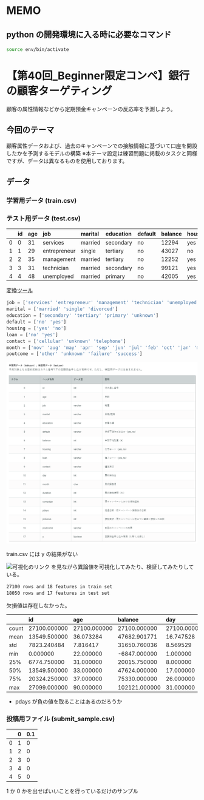 # MEMO

## python の開発環境に入る時に必要なコマンド

```sh
source env/bin/activate
```

# 【第40回_Beginner限定コンペ】銀行の顧客ターゲティング

顧客の属性情報などから定期預金キャンペーンの反応率を予測しよう。

## 今回のテーマ
顧客属性データおよび、過去のキャンペーンでの接触情報に基づいて口座を開設したかを予測するモデルの構築
※本テーマ設定は練習問題に掲載のタスクと同様ですが、データは異なるものを使用しております。

## データ

### 学習用データ (train.csv)
### テスト用データ (test.csv)

| |id|age|job|marital|education|default|balance|housing|loan|contact|day|month|duration|campaign|pdays|previous|poutcome|y|
|:----|:----|:----|:----|:----|:----|:----|:----|:----|:----|:----|:----|:----|:----|:----|:----|:----|:----|:----|
|0|0|31|services|married|secondary|no|12294|yes|no|cellular|21|nov|101|3|498|0|other|0|
|1|1|29|entrepreneur|single|tertiary|no|43027|no|no|cellular|22|aug|158|2|702|0|unknown|1|
|2|2|35|management|married|tertiary|no|12252|yes|no|cellular|11|nov|351|1|826|0|failure|0|
|3|3|31|technician|married|secondary|no|99121|yes|yes|unknown|16|may|658|2|120|0|failure|0|
|4|4|48|unemployed|married|primary|no|42005|yes|no|telephone|3|apr|177|1|273|0|unknown|0|

[変換ツール](https://markdown-convert.com/ja/tool/table)

```python
job = ['services' 'entrepreneur' 'management' 'technician' 'unemployed' 'blue-collar' 'admin.' 'retired' 'self-employed' 'housemaid' 'student']
marital = ['married' 'single' 'divorced']
education = ['secondary' 'tertiary' 'primary' 'unknown']
default = ['no' 'yes']
housing = ['yes' 'no']
loan = ['no' 'yes']
contact = ['cellular' 'unknown' 'telephone']
month = ['nov' 'aug' 'may' 'apr' 'sep' 'jun' 'jul' 'feb' 'oct' 'jan' 'mar']
poutcome = ['other' 'unknown' 'failure' 'success']
```

![train.csvの説明](picture/train_explain.png)

train.csv には y の結果がない

![可視化のリンク](https://qiita.com/TaigoKuriyama/items/fccc5dd31326051d1d19) を見ながら異論値を可視化してみたり、検証してみたりしている。

```sh
27100 rows and 18 features in train set
18050 rows and 17 features in test set
```

欠損値は存在しなかった。


| |id|age|balance|day|duration|campaign|pdays|previous|y|
|:----|:----|:----|:----|:----|:----|:----|:----|:----|:----|
|count|27100.000000|27100.000000|27100.000000|27100.000000|27100.000000|27100.000000|27100.000000|27100.000000|27100.000000|
|mean|13549.500000|36.073284|47682.901771|16.747528|229.325387|1.775830|432.482399|0.085720|0.077934|
|std|7823.240484|7.816417|31650.760036|8.569529|204.939958|0.950045|252.150648|0.365889|0.268072|
|min|0.000000|22.000000|-6847.000000|1.000000|0.000000|1.000000|-1.000000|0.000000|0.000000|
|25%|6774.750000|31.000000|20015.750000|8.000000|121.000000|1.000000|214.000000|0.000000|0.000000|
|50%|13549.500000|33.000000|47624.000000|17.000000|158.000000|1.000000|432.000000|0.000000|0.000000|
|75%|20324.250000|37.000000|75330.000000|26.000000|345.000000|2.000000|650.000000|0.000000|0.000000|
|max|27099.000000|90.000000|102121.000000|31.000000|3076.000000|5.000000|870.000000|3.000000|1.000000|

- pdays が負の値を取ることはあるのだろうか

### 投稿用ファイル (submit_sample.csv)

| |0|0.1|
|:----|:----|:----|
|0|1|0|
|1|2|0|
|2|3|0|
|3|4|0|
|4|5|0|

$1$ か $0$ かを出せばいいことを行っているだけのサンプル